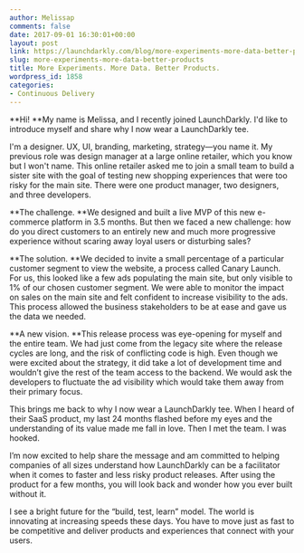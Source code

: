 ```yaml
---
author: Melissap
comments: false
date: 2017-09-01 16:30:01+00:00
layout: post
link: https://launchdarkly.com/blog/more-experiments-more-data-better-products/
slug: more-experiments-more-data-better-products
title: More Experiments. More Data. Better Products.
wordpress_id: 1858
categories:
- Continuous Delivery
---
```


**Hi!
**My name is Melissa, and I recently joined LaunchDarkly. I'd like to introduce myself and share why I now wear a LaunchDarkly tee.

I'm a designer. UX, UI, branding, marketing, strategy—you name it. My previous role was design manager at a large online retailer, which you know but I won't name. This online retailer asked me to join a small team to build a sister site with the goal of testing new shopping experiences that were too risky for the main site. There were one product manager, two designers, and three developers.

**The challenge.
**We designed and built a live MVP of this new e-commerce platform in 3.5 months. But then we faced a new challenge: how do you direct customers to an entirely new and much more progressive experience without scaring away loyal users or disturbing sales?

**The solution.
**We decided to invite a small percentage of a particular customer segment to view the website, a process called Canary Launch. For us, this looked like a few ads populating the main site, but only visible to 1% of our chosen customer segment. We were able to monitor the impact on sales on the main site and felt confident to increase visibility to the ads. This process allowed the business stakeholders to be at ease and gave us the data we needed.

**A new vision.
**This release process was eye-opening for myself and the entire team. We had just come from the legacy site where the release cycles are long, and the risk of conflicting code is high. Even though we were excited about the strategy, it did take a lot of development time and wouldn’t give the rest of the team access to the backend. We would ask the developers to fluctuate the ad visibility which would take them away from their primary focus.

This brings me back to why I now wear a LaunchDarkly tee. When I heard of their SaaS product, my last 24 months flashed before my eyes and the understanding of its value made me fall in love. Then I met the team. I was hooked.

I’m now excited to help share the message and am committed to helping companies of all sizes understand how LaunchDarkly can be a facilitator when it comes to faster and less risky product releases. After using the product for a few months, you will look back and wonder how you ever built without it.

I see a bright future for the “build, test, learn” model. The world is innovating at increasing speeds these days. You have to move just as fast to be competitive and deliver products and experiences that connect with your users.
